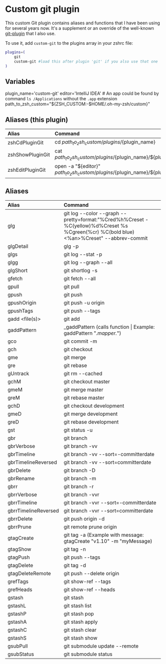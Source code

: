 # Custom git plugin
This custom Git plugin contains aliases and functions that I have been using for several years now.
It's a supplement or an override of the well-known [git-plugin](https://github.com/ohmyzsh/ohmyzsh/tree/master/plugins/git) that I also use.

To use it, add `custom-git` to the plugins array in your zshrc file:

```zsh
plugins=(
    git 
    custom-git #load this after plugin 'git' if you also use that one 
)
```

## Variables
plugin_name='custom-git'
editor='IntelliJ IDEA' # An app could be found by command `ls /Applications` without the `.app` extension
path_to_zsh_custom="${ZSH_CUSTOM:-$HOME/.oh-my-zsh/custom}"

## Aliases (this plugin)

| Alias            | Command                                                                                      |
|:-----------------|:---------------------------------------------------------------------------------------------|
| zshCdPluginGit   | cd ${path_to_zsh_custom}/plugins/${plugin_name}                                              |
| zshShowPluginGit | cat ${path_to_zsh_custom}/plugins/${plugin_name}/${plugin_name}.plugin.zsh                   |
| zshEditPluginGit | open -a \"${editor}\" ${path_to_zsh_custom}/plugins/${plugin_name}/${plugin_name}.plugin.zsh |

## Aliases

| Alias                       | Command                                                                                                                                 |
|:----------------------------|:----------------------------------------------------------------------------------------------------------------------------------------|
| glg                         | git log --color --graph --pretty=format:"%Cred%h%Creset -%C(yellow)%d%Creset %s %Cgreen(%cr) %C(bold blue)<%an>%Creset" --abbrev-commit |
| glgDetail                   | glg -p                                                                                                                                  |
| glgs                        | git log --stat -p                                                                                                                       |
| glgg                        | git log --graph --all                                                                                                                   |
| glgShort                    | git shortlog -s                                                                                                                         | sort |
| gfetch                      | git fetch --all                                                                                                                         |
| gpull                       | git pull                                                                                                                                |
| gpush                       | git push                                                                                                                                |
| gpushOrigin <branch-name>   | git push -u origin                                                                                                                      |
| gpushTags                   | git push --tags                                                                                                                         |
| gadd <file(s)>              | git add                                                                                                                                 |
| gaddPattern <pattern>       | _gaddPattern (calls function \| Example: gaddPattern "*.mapper.*")                                                                      |
| gco                         | git commit -m                                                                                                                           |
| gch <branch-name>           | git checkout                                                                                                                            |
| gme <branch-name>           | git merge                                                                                                                               |
| gre                         | git rebase                                                                                                                              |
| gUntrack <file>             | git rm --cached                                                                                                                         |
| gchM                        | git checkout master                                                                                                                     |
| gmeM                        | git merge master                                                                                                                        |
| greM                        | git rebase master                                                                                                                       |
| gchD                        | git checkout development                                                                                                                |
| gmeD                        | git merge development                                                                                                                   |
| greD                        | git rebase development                                                                                                                  |
| gst                         | git status -u                                                                                                                           |
| gbr                         | git branch                                                                                                                              |
| gbrVerbose                  | git branch -vv                                                                                                                          |
| gbrTimeline                 | git branch -vv --sort=-committerdate                                                                                                    |
| gbrTimelineReversed         | git branch -vv --sort=committerdate                                                                                                     |
| gbrDelete <branch-name>     | git branch -D                                                                                                                           |
| gbrRename <new-branch-name> | git branch -m                                                                                                                           |
| gbrr                        | git branch -r                                                                                                                           |
| gbrrVerbose                 | git branch -vvr                                                                                                                         |
| gbrrTimeline                | git branch -vvr --sort=-committerdate                                                                                                   |
| gbrrTimelineReversed        | git branch -vvr --sort=committerdate                                                                                                    |
| gbrrDelete <branch-name>    | git push origin -d                                                                                                                      |
| gbrrPrune                   | git remote prune origin                                                                                                                 |
| gtagCreate <tag-name>       | git tag -a (Example with message: gtagCreate "v1.10" -m "myMessage)                                                                     |
| gtagShow                    | git tag -n                                                                                                                              |
| gtagPush                    | git push --tags                                                                                                                         | "gpushTags |
| gtagDelete <tag-name>       | git tag -d                                                                                                                              |
| gtagDeleteRemote <tag-name> | git push --delete origin                                                                                                                |
| grefTags                    | git show-ref --tags                                                                                                                     |
| grefHeads                   | git show-ref --heads                                                                                                                    |
| gstash                      | git stash                                                                                                                               |
| gstashL                     | git stash list                                                                                                                          |
| gstashP                     | git stash pop                                                                                                                           |
| gstashA                     | git stash apply                                                                                                                         |
| gstashC                     | git stash clear                                                                                                                         |
| gstashS                     | git stash show                                                                                                                          |
| gsubPull                    | git submodule update --remote                                                                                                           |
| gsubStatus                  | git submodule status                                                                                                                    |
